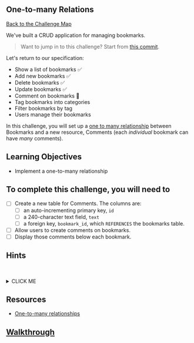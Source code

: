 ## One-to-many Relations

[Back to the Challenge Map](00_challenge_map.md#challenges)

We've built a CRUD application for managing bookmarks.

> Want to jump in to this challenge? Start from [this commit](https://github.com/sjmog/bookmark_manager/commit/58da0fff8056009c83c848a3eb21c757ae4017de).

Let's return to our specification:

* Show a list of bookmarks :white_check_mark:
* Add new bookmarks :white_check_mark:
* Delete bookmarks :white_check_mark:
* Update bookmarks :white_check_mark:
* Comment on bookmarks :construction:
* Tag bookmarks into categories
* Filter bookmarks by tag
* Users manage their bookmarks

In this challenge, you will set up a [one to many relationship](http://www.databaseprimer.com/pages/relationship_1tox/) between Bookmarks and a new resource, Comments (each _individual_ bookmark can have _many_ comments).

## Learning Objectives

* Implement a one-to-many relationship

## To complete this challenge, you will need to

- [ ] Create a new table for Comments. The columns are:
  - [ ] an auto-incrementing primary key, `id`
  - [ ] a 240-character text field, `text`
  - [ ] a foreign key, `bookmark_id`, which `REFERENCES` the bookmarks table.
- [ ] Allow users to create comments on bookmarks.
- [ ] Display those comments below each bookmark.

## Hints
&nbsp;<details><summary>CLICK ME</summary>
- There is more than one reasonable approach to completing this challenge, but there are several things that any implementation will need.
  - A database table for storing comments which holds a reference to a bookmark.
  - A `Comment` model with a method for creating comments
- You will also need a method for retrieving a list of all comments with a particular `bookmark_id`.  This could be `bookmark.comments`.
&nbsp;</details>

## Resources

* [One-to-many relationships](http://www.databaseprimer.com/pages/relationship_1tox/)

## [Walkthrough](walkthroughs/13.md)
